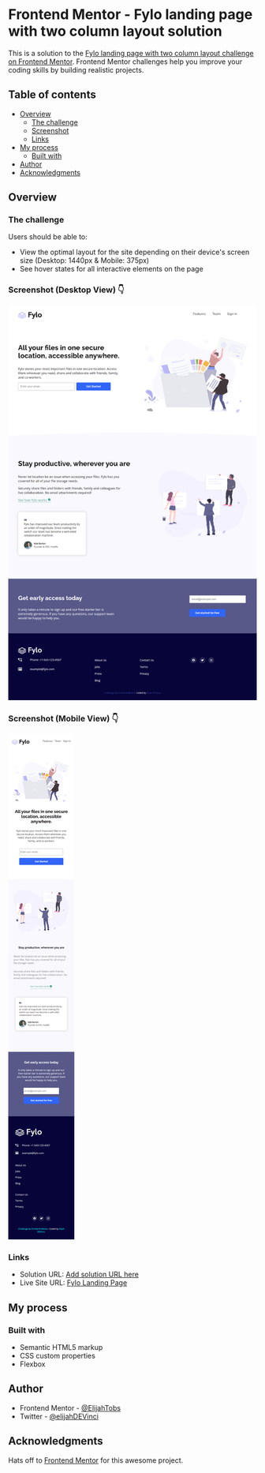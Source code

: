 # Frontend Mentor - Fylo landing page with two column layout solution

This is a solution to the [Fylo landing page with two column layout challenge on Frontend Mentor](https://www.frontendmentor.io/challenges/fylo-landing-page-with-two-column-layout-5ca5ef041e82137ec91a50f5). Frontend Mentor challenges help you improve your coding skills by building realistic projects. 

## Table of contents

- [Overview](#overview)
  - [The challenge](#the-challenge)
  - [Screenshot](#screenshot)
  - [Links](#links)
- [My process](#my-process)
  - [Built with](#built-with)
- [Author](#author)
- [Acknowledgments](#acknowledgments)


## Overview

### The challenge

Users should be able to:

- View the optimal layout for the site depending on their device's screen size (Desktop: 1440px & Mobile: 375px)
- See hover states for all interactive elements on the page

### Screenshot (Desktop View) 👇

![](./images/fylo-desktop-view.png)



### Screenshot (Mobile View) 👇

![](./images/fylo-mobile-view.png)


### Links

- Solution URL: [Add solution URL here](https://www.frontendmentor.io/solutions/fylo-landing-page-with-two-column-layout-HM_DmcSazh)
- Live Site URL: [Fylo Landing Page](https://elijah-fylo-landing-page.netlify.app/)

## My process

### Built with

- Semantic HTML5 markup
- CSS custom properties
- Flexbox




## Author

- Frontend Mentor - [@ElijahTobs](https://www.frontendmentor.io/profile/yourusername)
- Twitter - [@elijahDEVinci](https://www.twitter.com/elijahDEVinci)


## Acknowledgments

Hats off to [Frontend Mentor](https://www.frontendmentor.io) for this awesome project.


